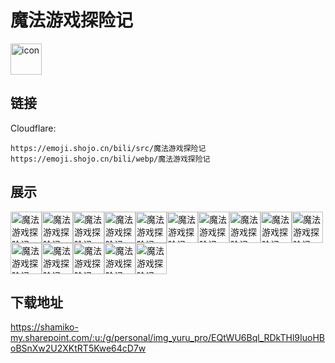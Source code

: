# 魔法游戏探险记
<img src="https://emoji.shojo.cn/bili/src/魔法游戏探险记/icon.png" width="50" height="50" alt="icon">

## 链接
Cloudflare:
```
https://emoji.shojo.cn/bili/src/魔法游戏探险记
https://emoji.shojo.cn/bili/webp/魔法游戏探险记
```
## 展示
<img src="https://emoji.shojo.cn/bili/src/魔法游戏探险记/魔法游戏探险记-魔法师.png" width="50" height="50" alt="魔法游戏探险记-魔法师"><img src="https://emoji.shojo.cn/bili/src/魔法游戏探险记/魔法游戏探险记-魔药.png" width="50" height="50" alt="魔法游戏探险记-魔药"><img src="https://emoji.shojo.cn/bili/src/魔法游戏探险记/魔法游戏探险记-无语.png" width="50" height="50" alt="魔法游戏探险记-无语"><img src="https://emoji.shojo.cn/bili/src/魔法游戏探险记/魔法游戏探险记-惊讶.png" width="50" height="50" alt="魔法游戏探险记-惊讶"><img src="https://emoji.shojo.cn/bili/src/魔法游戏探险记/魔法游戏探险记-疑惑.png" width="50" height="50" alt="魔法游戏探险记-疑惑"><img src="https://emoji.shojo.cn/bili/src/魔法游戏探险记/魔法游戏探险记-满血.png" width="50" height="50" alt="魔法游戏探险记-满血"><img src="https://emoji.shojo.cn/bili/src/魔法游戏探险记/魔法游戏探险记-半血.png" width="50" height="50" alt="魔法游戏探险记-半血"><img src="https://emoji.shojo.cn/bili/src/魔法游戏探险记/魔法游戏探险记-空血.png" width="50" height="50" alt="魔法游戏探险记-空血"><img src="https://emoji.shojo.cn/bili/src/魔法游戏探险记/魔法游戏探险记-昏昏大睡.png" width="50" height="50" alt="魔法游戏探险记-昏昏大睡"><img src="https://emoji.shojo.cn/bili/src/魔法游戏探险记/魔法游戏探险记-出发.png" width="50" height="50" alt="魔法游戏探险记-出发"><img src="https://emoji.shojo.cn/bili/src/魔法游戏探险记/魔法游戏探险记-生气.png" width="50" height="50" alt="魔法游戏探险记-生气"><img src="https://emoji.shojo.cn/bili/src/魔法游戏探险记/魔法游戏探险记-悲伤.png" width="50" height="50" alt="魔法游戏探险记-悲伤"><img src="https://emoji.shojo.cn/bili/src/魔法游戏探险记/魔法游戏探险记-开心.png" width="50" height="50" alt="魔法游戏探险记-开心"><img src="https://emoji.shojo.cn/bili/src/魔法游戏探险记/魔法游戏探险记-获取宝物.png" width="50" height="50" alt="魔法游戏探险记-获取宝物"><img src="https://emoji.shojo.cn/bili/src/魔法游戏探险记/魔法游戏探险记-攻击.png" width="50" height="50" alt="魔法游戏探险记-攻击">

## 下载地址

https://shamiko-my.sharepoint.com/:u:/g/personal/img_yuru_pro/EQtWU6Bql_RDkTHl9IuoHBoBSnXw2U2XKtRT5Kwe64cD7w